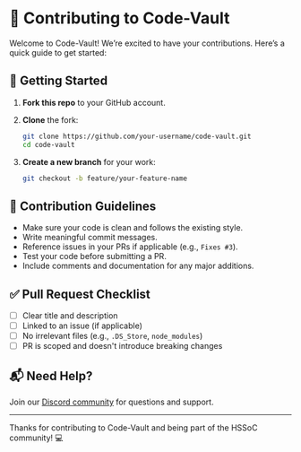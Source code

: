 
# 🤝 Contributing to Code-Vault

Welcome to Code-Vault! We’re excited to have your contributions. Here’s a quick guide to get started:

## 🚀 Getting Started

1. **Fork this repo** to your GitHub account.
2. **Clone** the fork:  
   ```bash
   git clone https://github.com/your-username/code-vault.git
   cd code-vault
    ```

3. **Create a new branch** for your work:

   ```bash
   git checkout -b feature/your-feature-name
   ```

## 📌 Contribution Guidelines

* Make sure your code is clean and follows the existing style.
* Write meaningful commit messages.
* Reference issues in your PRs if applicable (e.g., `Fixes #3`).
* Test your code before submitting a PR.
* Include comments and documentation for any major additions.

## ✅ Pull Request Checklist

* [ ] Clear title and description
* [ ] Linked to an issue (if applicable)
* [ ] No irrelevant files (e.g., `.DS_Store`, `node_modules`)
* [ ] PR is scoped and doesn't introduce breaking changes

## 📬 Need Help?

Join our [Discord community](https://discord.gg/s5hmmAMeTD) for questions and support.

---

Thanks for contributing to Code-Vault and being part of the HSSoC community! 💻

